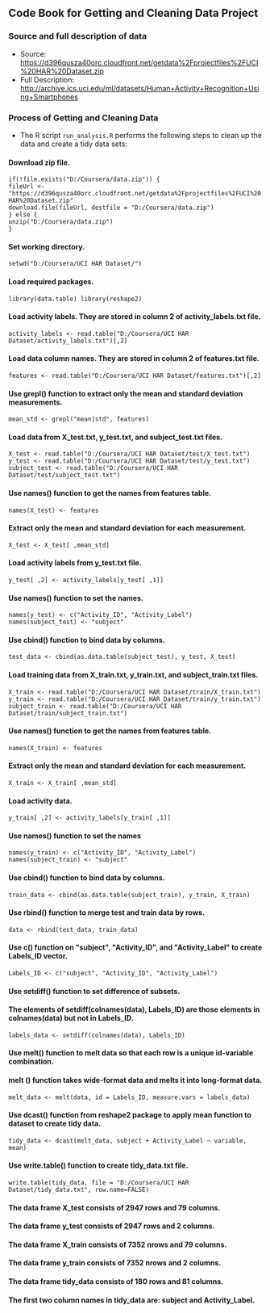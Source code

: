## Code Book for Getting and Cleaning Data Project  

### Source and full description of data

 - Source: https://d396qusza40orc.cloudfront.net/getdata%2Fprojectfiles%2FUCI%20HAR%20Dataset.zip  
 - Full Description: http://archive.ics.uci.edu/ml/datasets/Human+Activity+Recognition+Using+Smartphones  

	
### Process of Getting and Cleaning Data

- The R script `run_analysis.R` performs the following steps to clean up the data and create a tidy data sets:

#### Download zip file.

`if(!file.exists("D:/Coursera/data.zip")) {`  
`fileUrl <- "https://d396qusza40orc.cloudfront.net/getdata%2Fprojectfiles%2FUCI%20HAR%20Dataset.zip"`  
`download.file(fileUrl, destfile = "D:/Coursera/data.zip")`  
`} else {`  
  `unzip("D:/Coursera/data.zip")`  
`}`  

#### Set working directory.
`setwd("D:/Coursera/UCI HAR Dataset/")`

#### Load required packages. 
`library(data.table)
library(reshape2)`

#### Load activity labels. They are stored in column 2 of activity_labels.txt file.
`activity_labels <- read.table("D:/Coursera/UCI HAR Dataset/activity_labels.txt")[,2]`

#### Load data column names. They are stored in column 2 of features.txt file.
`features <- read.table("D:/Coursera/UCI HAR Dataset/features.txt")[,2]`

#### Use grepl() function to extract only the mean and standard deviation measurements.
`mean_std <- grepl("mean|std", features)`

#### Load data from X_test.txt, y_test.txt, and subject_test.txt files.
`X_test <- read.table("D:/Coursera/UCI HAR Dataset/test/X_test.txt")
y_test <- read.table("D:/Coursera/UCI HAR Dataset/test/y_test.txt")
subject_test <- read.table("D:/Coursera/UCI HAR Dataset/test/subject_test.txt")`

#### Use names() function to get the names from features table.
`names(X_test) <- features`

#### Extract only the mean and standard deviation for each measurement.
`X_test <- X_test[ ,mean_std]`

#### Load activity labels from y_test.txt file.
`y_test[ ,2] <- activity_labels[y_test[ ,1]]`

#### Use names() function to set the names. 
`names(y_test) <- c("Activity_ID", "Activity_Label")
names(subject_test) <- "subject"`

#### Use cbind() function to bind data by columns.
`test_data <- cbind(as.data.table(subject_test), y_test, X_test)`

#### Load training data from X_train.txt, y_train.txt, and subject_train.txt files.
`X_train <- read.table("D:/Coursera/UCI HAR Dataset/train/X_train.txt")
y_train <- read.table("D:/Coursera/UCI HAR Dataset/train/y_train.txt")
subject_train <- read.table("D:/Coursera/UCI HAR Dataset/train/subject_train.txt")`

#### Use names() function to get the names from features table.
`names(X_train) <- features`

#### Extract only the mean and standard deviation for each measurement.
`X_train <- X_train[ ,mean_std]`

#### Load activity data.
`y_train[ ,2] <- activity_labels[y_train[ ,1]]`

#### Use names() function to set the names
`names(y_train) <- c("Activity_ID", "Activity_Label")
names(subject_train) <- "subject"`

#### Use cbind() function to bind data by columns.
`train_data <- cbind(as.data.table(subject_train), y_train, X_train)`

#### Use rbind() function to merge test and train data by rows.
`data <- rbind(test_data, train_data)`

#### Use c() function on "subject", "Activity_ID", and "Activity_Label" to create Labels_ID vector.
`Labels_ID <- c("subject", "Activity_ID", "Activity_Label")`

#### Use setdiff() function to set difference of subsets. 
#### The elements of setdiff(colnames(data), Labels_ID) are those elements in colnames(data) but not in Labels_ID.
`labels_data <- setdiff(colnames(data), Labels_ID)`

#### Use melt() function to melt data so that each row is a unique id-variable combination.
#### melt () function takes wide-format data and melts it into long-format data.
`melt_data <- melt(data, id = Labels_ID, measure.vars = labels_data)`

#### Use dcast() function from reshape2 package to apply mean function to dataset to create tidy data.
`tidy_data <- dcast(melt_data, subject + Activity_Label ~ variable, mean)`

#### Use write.table() function to create tidy_data.txt file.
`write.table(tidy_data, file = "D:/Coursera/UCI HAR Dataset/tidy_data.txt", row.name=FALSE)`

#### The data frame X_test consists of 2947 rows and 79 columns.
#### The data frame y_test consists of 2947 rows and 2 columns.
#### The data frame X_train consists of 7352 nrows and 79 columns.
#### The data frame y_train consists of 7352 nrows and 2 columns.
#### The data frame tidy_data consists of 180 rows and 81 columns.
#### The first two column names in tidy_data are: subject and Activity_Label.
